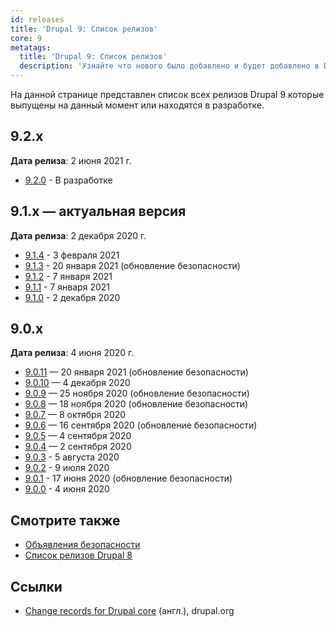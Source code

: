 ```yaml
---
id: releases
title: 'Drupal 9: Список релизов'
core: 9
metatags:
  title: 'Drupal 9: Список релизов'
  description: 'Узнайте что нового было добавлено и будет добавлено в Drupal 9.'
---
```


На данной странице представлен список всех релизов Drupal 9 которые выпущены на данный момент или находятся в разработке.

## 9.2.x

**Дата релиза**: 2 июня 2021 г.

- [9.2.0](release-9.2.0.md) - В разработке

## 9.1.x — актуальная версия

**Дата релиза**: 2 декабря 2020 г.

- [9.1.4](release-9.1.4.md) - 3 февраля 2021
- [9.1.3](release-9.1.3.md) - 20 января 2021  (обновление безопасности)
- [9.1.2](release-9.1.2.md) - 7 января 2021
- [9.1.1](release-9.1.1.md) - 7 января 2021
- [9.1.0](release-9.1.0.md) - 2 декабря 2020

## 9.0.x

**Дата релиза**: 4 июня 2020 г.

- [9.0.11](release-9.0.11.md) — 20 января 2021 (обновление безопасности)
- [9.0.10](release-9.0.10.md) — 4 декабря 2020
- [9.0.9](release-9.0.9.md) — 25 ноября 2020 (обновление безопасности)
- [9.0.8](release-9.0.8.md) — 18 ноября 2020 (обновление безопасности)
- [9.0.7](release-9.0.7.md) — 8 октября 2020
- [9.0.6](release-9.0.6.md) — 16 сентября 2020 (обновление безопасности)
- [9.0.5](release-9.0.5.md) — 4 сентября 2020
- [9.0.4](release-9.0.4.md) — 2 сентября 2020
- [9.0.3](release-9.0.3.md) - 5 августа 2020
- [9.0.2](release-9.0.2.md) - 9 июля 2020
- [9.0.1](release-9.0.1.md) - 17 июня 2020 (обновление безопасности)
- [9.0.0](release-9.0.0.md) - 4 июня 2020

## Смотрите также

- [Объявления безопасности](../../security/security.md)
- [Список релизов Drupal 8](../../8/releases/releases.md)

## Ссылки

- [Change records for Drupal core](https://www.drupal.org/list-changes/drupal) (англ.), drupal.org

